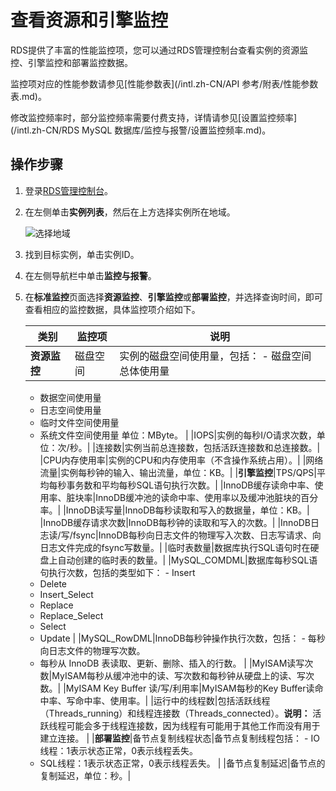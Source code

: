 # 查看资源和引擎监控

RDS提供了丰富的性能监控项，您可以通过RDS管理控制台查看实例的资源监控、引擎监控和部署监控数据。

监控项对应的性能参数请参见[性能参数表](/intl.zh-CN/API 参考/附表/性能参数表.md)。

修改监控频率时，部分监控频率需要付费支持，详情请参见[设置监控频率](/intl.zh-CN/RDS MySQL 数据库/监控与报警/设置监控频率.md)。

## 操作步骤

1.  登录[RDS管理控制台](https://rds.console.aliyun.com/)。

2.  在左侧单击**实例列表**，然后在上方选择实例所在地域。

    ![选择地域](https://static-aliyun-doc.oss-accelerate.aliyuncs.com/assets/img/zh-CN/3074469951/p36543.png)

3.  找到目标实例，单击实例ID。

4.  在左侧导航栏中单击**监控与报警**。

5.  在**标准监控**页面选择**资源监控**、**引擎监控**或**部署监控**，并选择查询时间，即可查看相应的监控数据，具体监控项介绍如下。

    |类别|监控项|说明|
    |--|---|--|
    |**资源监控**|磁盘空间|实例的磁盘空间使用量，包括：     -   磁盘空间总体使用量
    -   数据空间使用量
    -   日志空间使用量
    -   临时文件空间使用量
    -   系统文件空间使用量
单位：MByte。 |
    |IOPS|实例的每秒I/O请求次数，单位：次/秒。|
    |连接数|实例当前总连接数，包括活跃连接数和总连接数。|
    |CPU内存使用率|实例的CPU和内存使用率（不含操作系统占用）。|
    |网络流量|实例每秒钟的输入、输出流量，单位：KB。|
    |**引擎监控**|TPS/QPS|平均每秒事务数和平均每秒SQL语句执行次数。|
    |InnoDB缓存读命中率、使用率、脏块率|InnoDB缓冲池的读命中率、使用率以及缓冲池脏块的百分率。|
    |InnoDB读写量|InnoDB每秒读取和写入的数据量，单位：KB。|
    |InnoDB缓存请求次数|InnoDB每秒钟的读取和写入的次数。|
    |InnoDB日志读/写/fsync|InnoDB每秒向日志文件的物理写入次数、日志写请求、向日志文件完成的fsync写数量。|
    |临时表数量|数据库执行SQL语句时在硬盘上自动创建的临时表的数量。|
    |MySQL\_COMDML|数据库每秒SQL语句执行次数，包括的类型如下：     -   Insert
    -   Delete
    -   Insert\_Select
    -   Replace
    -   Replace\_Select
    -   Select
    -   Update |
    |MySQL\_RowDML|InnoDB每秒钟操作执行次数，包括：     -   每秒向日志文件的物理写次数。
    -   每秒从 InnoDB 表读取、更新、删除、插入的行数。 |
    |MyISAM读写次数|MyISAM每秒从缓冲池中的读、写次数和每秒钟从硬盘上的读、写次数。|
    |MyISAM Key Buffer 读/写/利用率|MyISAM每秒的Key Buffer读命中率、写命中率、使用率。|
    |运行中的线程数|包括活跃线程（Threads\_running）和线程连接数（Threads\_connected）。**说明：** 活跃线程可能会多于线程连接数，因为线程有可能用于其他工作而没有用于建立连接。 |
    |**部署监控**|备节点复制线程状态|备节点复制线程包括：    -   IO线程：1表示状态正常，0表示线程丢失。
    -   SQL线程：1表示状态正常，0表示线程丢失。 |
    |备节点复制延迟|备节点的复制延迟，单位：秒。|


